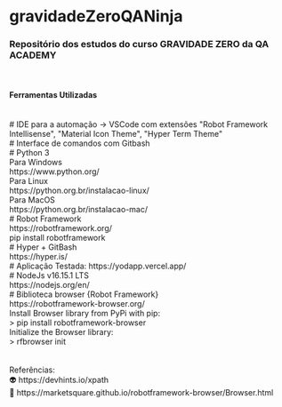 # gravidadeZeroQANinja

<h3>Repositório dos estudos do curso GRAVIDADE ZERO da QA ACADEMY</h3><br>

<h4>Ferramentas Utilizadas</h4><br>
# IDE para a automação -> VSCode com extensões "Robot Framework Intellisense", "Material Icon Theme", "Hyper Term Theme"<br>
# Interface de comandos com Gitbash<br>
# Python 3<br>
Para Windows<br>
https://www.python.org/<br>
Para Linux<br>
https://python.org.br/instalacao-linux/<br>
Para MacOS<br>
https://python.org.br/instalacao-mac/<br>
# Robot Framework<br>
https://robotframework.org/<br>
pip install robotframework<br>
# Hyper + GitBash<br>
https://hyper.is/<br>
# Aplicação Testada: https://yodapp.vercel.app/<br>
# NodeJs v16.15.1 LTS<br>
https://nodejs.org/en/<br>
# Biblioteca browser {Robot Framework}<br>
https://robotframework-browser.org/<br>
Install Browser library from PyPi with pip:<br>
> pip install robotframework-browser<br>
Initialize the Browser library:<br>
> rfbrowser init<br>
<br><br>
Referências:<br>
👽 https://devhints.io/xpath<br>
🤖 https://marketsquare.github.io/robotframework-browser/Browser.html<br>
